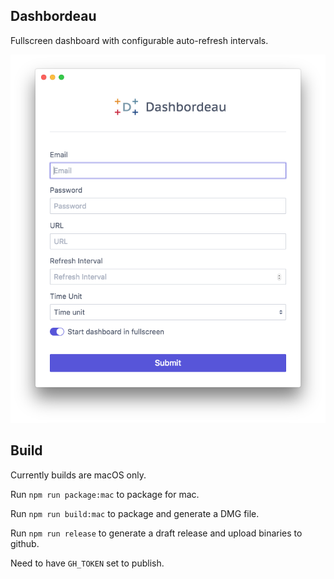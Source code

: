 ## Dashbordeau

Fullscreen dashboard with configurable auto-refresh intervals. 

![preview](./assets/images/preview.png "Dashbordeau preview")


## Build

Currently builds are macOS only.

Run `npm run package:mac` to package for mac.

Run `npm run build:mac` to package and generate a DMG file.

Run `npm run release` to generate a draft release and upload binaries to github.

Need to have `GH_TOKEN` set to publish.





<!--

Possible features:
* Support multiple screens
* Remote control. Have a client installed in a computer and control centrally.
* Fleet control.
* iBeacon broadcasting, so the companion app reacts changing content based on client.

ble: https://github.com/aalhaimi/electron-web-bluetooth

electron-icon-maker -i assets/icons/src/dashbordeau-round.png -o assets/

https://www.christianengvall.se/electron-menu/
https://github.com/webtorrent/webtorrent-desktop/blob/62cb304971cb867e5923044df9b7afa2c5f35e78/main/updater.js
https://github.com/webtorrent/webtorrent.io/blob/master/server/desktop-api.js

high level wrapper for electron-build and electron-packager
https://electronforge.io/
-->